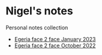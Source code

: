 # Nigel's notes

Personal notes collection

* [Egeria face 2 face January 2023](meetings/jan2023f2f)
* [Egeria face 2 face October 2022](meetings/oct2022f2f)
